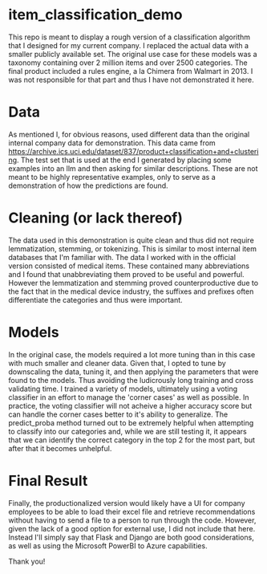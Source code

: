 # item_classification_demo
This repo is meant to display a rough version of a classification algorithm that I designed for my current company. I replaced the actual data with a smaller publicly available set. The original use case for these models was a taxonomy containing over 2 million items and over 2500 categories. The final product included a rules engine, a la Chimera from Walmart in 2013. I was not responsible for that part and thus I have not demonstrated it here. 
# Data
As mentioned I, for obvious reasons,  used different data than the original internal company data for demonstration. This data came from https://archive.ics.uci.edu/dataset/837/product+classification+and+clustering. The test set that is used at the end I generated by placing some examples into an llm and then asking for similar descriptions. These are not meant to be highly representative examples, only to serve as a demonstration of how the predictions are found.
# Cleaning (or lack thereof)
The data used in this demonstration is quite clean and thus did not require lemmatization, stemming, or tokenizing. This is similar to most internal item databases that I'm familiar with. 
The data I worked with in the official version consisted of medical items. These contained many abbreviations and I found that unabbreviating them proved to be useful and powerful. However the lemmatization and stemming proved counterproductive due to the fact that in the medical device industry, the suffixes and prefixes often differentiate the categories and thus were important.
# Models 
In the original case, the models required a lot more tuning than in this case with much smaller and cleaner data. Given that, I opted to tune by downscaling the data, tuning it, and then applying the parameters that were found to the models. Thus avoiding the ludicrously long training and cross validating time. 
I trained a variety of models, ultimately using a voting classifier in an effort to manage the 'corner cases' as well as possible. In practice, the voting classifier will not acheive a higher accuracy score but can handle the corner cases better to it's ability to generalize.
The predict_proba method turned out to be extremely helpful when attempting to classify into our categories and, while we are still testing it, it appears that we can identify the correct category in the top 2 for the most part, but after that it becomes unhelpful.
# Final Result
Finally, the productionalized version would likely have a UI for company employees to be able to load their excel file and retrieve recommendations without having to send a file to a person to run through the code. However, given the lack of a good option for external use, I did not include that here. Instead I'll simply say that Flask and Django are both good considerations, as well as using the Microsoft PowerBI to Azure capabilities.

Thank you!
